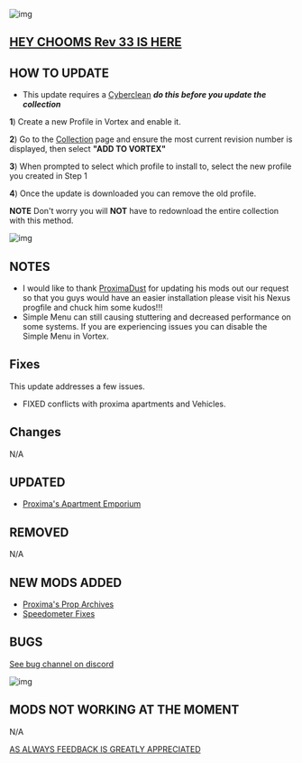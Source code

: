 ![img](https://s13.gifyu.com/images/SjBKh.png)

## [HEY CHOOMS Rev 33 IS HERE](https://)

## HOW TO UPDATE

- This update requires a [Cyberclean](https://github.com/v2sCollections/City-of-Dreams/blob/main/Guides.md#troubleshooting) ***do this before you update the collection***

**1**) Create a new Profile in Vortex and enable it.

**2**) Go to the [Collection](https://next.nexusmods.com/cyberpunk2077/collections/dfvt7o?utm_source=copy&utm_medium=social&utm_campaign=share_collection) page and ensure the most current revision number is displayed, then select **"ADD TO VORTEX"**

**3**) When prompted to select which profile to install to, select the new profile you created in Step 1

**4**) Once the update is downloaded you can remove the old profile.

**NOTE** Don't worry you will **NOT** have to redownload the entire collection with this method.

![img](https://i.imgur.com/wAJUpeU.png)

## NOTES

- I would like to thank [ProximaDust](https://next.nexusmods.com/profile/ProximaDust) for updating his mods out our request so that you guys would have an easier installation please visit his Nexus progfile and chuck him some kudos!!!
- Simple Menu can still causing stuttering and decreased performance on some systems. If you are experiencing issues you can disable the Simple Menu in Vortex.

## Fixes

This update addresses a few issues.

- FIXED conflicts with proxima apartments and Vehicles.


## Changes 

N/A


## UPDATED

- [Proxima's Apartment Emporium](https://www.nexusmods.com/cyberpunk2077/mods/9765)

## REMOVED

N/A

## NEW MODS ADDED 

- [Proxima's Prop Archives](https://www.nexusmods.com/cyberpunk2077/mods/19635?tab=description)
- [Speedometer Fixes](https://www.nexusmods.com/cyberpunk2077/mods/9713)

## BUGS

 [See bug channel on discord](https://discord.gg/xZNztPjA2u)
 
![img](https://i.imgur.com/wAJUpeU.png)

## MODS NOT WORKING AT THE MOMENT 

N/A

[AS ALWAYS FEEDBACK IS GREATLY APPRECIATED](https://)
